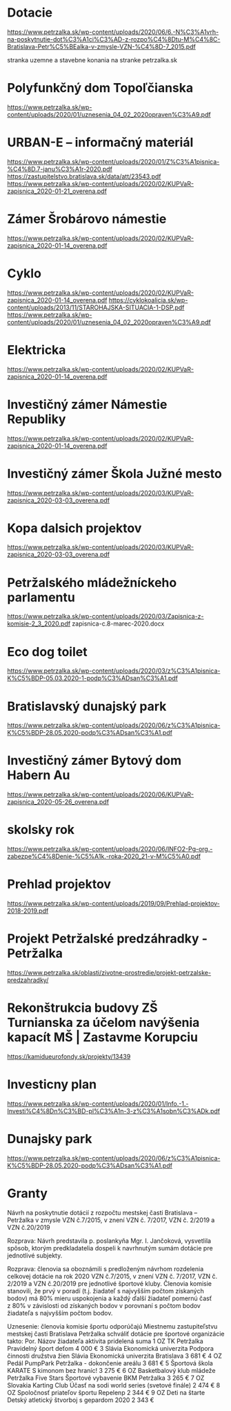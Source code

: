 

<!-- # Štúdie-nájomného-bývania
https://www.petrzalka.sk/wp-content/uploads/2020/01/Info.-2.-n%C3%A1vrh-zadania-%C5%A0t%C3%BAdie-n%C3%A1jomn%C3%A9ho-b%C3%BDvania-MZ.pdf -->

# Dotacie
https://www.petrzalka.sk/wp-content/uploads/2020/06/6.-N%C3%A1vrh-na-poskytnutie-dot%C3%A1ci%C3%AD-z-rozpo%C4%8Dtu-M%C4%8C-Bratislava-Petr%C5%BEalka-v-zmysle-VZN-%C4%8D-7_2015.pdf

stranka uzemne a stavebne konania na stranke petrzalka.sk



# Polyfunkčný dom Topoľčianska
https://www.petrzalka.sk/wp-content/uploads/2020/01/uznesenia_04_02_2020opraven%C3%A9.pdf

# URBAN-E – informačný materiál
https://www.petrzalka.sk/wp-content/uploads/2020/01/Z%C3%A1pisnica-%C4%8D.7-janu%C3%A1r-2020.pdf
https://zastupitelstvo.bratislava.sk/data/att/23543.pdf
https://www.petrzalka.sk/wp-content/uploads/2020/02/KUPVaR-zapisnica_2020-01-21_overena.pdf

# Zámer Šrobárovo námestie
https://www.petrzalka.sk/wp-content/uploads/2020/02/KUPVaR-zapisnica_2020-01-14_overena.pdf

# Cyklo
https://www.petrzalka.sk/wp-content/uploads/2020/02/KUPVaR-zapisnica_2020-01-14_overena.pdf
https://cyklokoalicia.sk/wp-content/uploads/2013/11/STAROHAJSKA-SITUACIA-1-DSP.pdf
https://www.petrzalka.sk/wp-content/uploads/2020/01/uznesenia_04_02_2020opraven%C3%A9.pdf

# Elektricka
https://www.petrzalka.sk/wp-content/uploads/2020/02/KUPVaR-zapisnica_2020-01-14_overena.pdf

# Investičný zámer Námestie Republiky
https://www.petrzalka.sk/wp-content/uploads/2020/02/KUPVaR-zapisnica_2020-01-14_overena.pdf

# Investičný zámer Škola Južné mesto
https://www.petrzalka.sk/wp-content/uploads/2020/03/KUPVaR-zapisnica_2020-03-03_overena.pdf

# Kopa dalsich projektov
https://www.petrzalka.sk/wp-content/uploads/2020/03/KUPVaR-zapisnica_2020-03-03_overena.pdf

# Petržalského mládežníckeho parlamentu
https://www.petrzalka.sk/wp-content/uploads/2020/03/Zapisnica-z-komisie-2_3_2020.pdf
zapisnica-c.8-marec-2020.docx

# Eco dog toilet
https://www.petrzalka.sk/wp-content/uploads/2020/03/z%C3%A1pisnica-K%C5%BDP-05.03.2020-1-podp%C3%ADsan%C3%A1.pdf

# Bratislavský dunajský park
https://www.petrzalka.sk/wp-content/uploads/2020/06/z%C3%A1pisnica-K%C5%BDP-28.05.2020-podp%C3%ADsan%C3%A1.pdf

# Investičný zámer Bytový dom Habern Au
https://www.petrzalka.sk/wp-content/uploads/2020/06/KUPVaR-zapisnica_2020-05-26_overena.pdf

# skolsky rok
https://www.petrzalka.sk/wp-content/uploads/2020/06/INFO2-Pg-org.-zabezpe%C4%8Denie-%C5%A1k.-roka-2020_21-v-M%C5%A0.pdf

# Prehlad projektov
https://www.petrzalka.sk/wp-content/uploads/2019/09/Prehlad-projektov-2018-2019.pdf

# Projekt Petržalské predzáhradky - Petržalka
https://www.petrzalka.sk/oblasti/zivotne-prostredie/projekt-petrzalske-predzahradky/

# Rekonštrukcia budovy ZŠ Turnianska za účelom navýšenia kapacít MŠ | Zastavme Korupciu
https://kamidueurofondy.sk/projekty/13439

# Investicny plan
https://www.petrzalka.sk/wp-content/uploads/2020/01/Info.-1.-Investi%C4%8Dn%C3%BD-pl%C3%A1n-3-z%C3%A1sobn%C3%ADk.pdf

# Dunajsky park
https://www.petrzalka.sk/wp-content/uploads/2020/06/z%C3%A1pisnica-K%C5%BDP-28.05.2020-podp%C3%ADsan%C3%A1.pdf

# Granty
Návrh na poskytnutie dotácií z rozpočtu mestskej časti Bratislava – Petržalka v zmysle VZN č.7/2015, v znení VZN č. 7/2017, VZN č. 2/2019 a VZN č.20/2019

Rozprava: Návrh predstavila p. poslankyňa Mgr. I. Jančoková, vysvetlila spôsob, ktorým predkladatelia dospeli k navrhnutým sumám dotácie pre jednotlivé subjekty.

Rozprava: členovia sa oboznámili s predloženým návrhom rozdelenia celkovej dotácie na rok 2020 VZN č.7/2015, v znení VZN č. 7/2017, VZN č. 2/2019 a VZN č.20/2019 pre jednotlivé športové kluby. Členovia komisie stanovili, že prvý v poradí (t.j. žiadateľ s najvyšším počtom získaných bodov) má 80% mieru uspokojenia a každý ďalší žiadateľ pomernú časť z 80% v závislosti od získaných bodov v porovnaní s počtom bodov žiadateľa s najvyšším počtom bodov. 

Uznesenie: členovia komisie športu odporúčajú Miestnemu zastupiteľstvu mestskej časti Bratislava Petržalka schváliť dotácie pre športové organizácie takto:
Por.             Názov žiadateľa				aktivita			      pridelená suma
1
OZ TK Petržalka
Pravidelný šport deťom
4 000 €
3
Slávia Ekonomická univerzita
Podpora činnosti družstva žien Slávia Ekonomická univerzita Bratislava
3 681 €
4
OZ Pedál
PumpPark Petržalka - dokončenie areálu
3 681 €
5
Športová škola KARATE
S kimonom bez hraníc!
3 275 €
6
OZ Basketbalový klub mládeže             Petržalka Five Stars
Športové vybavenie BKM Petržalka
3 265 €
7
OZ Slovakia Karting Club
Účasť na sodi world series (svetové finále)
2 474 €
8
OZ Spoločnosť priateľov športu
Repelenp
2 344 €
9
OZ Deti na štarte
Detský atletický štvorboj s gepardom 2020
2 343 €

